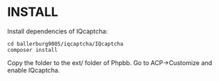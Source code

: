 INSTALL
=======

Install dependencies of IQcaptcha:
```
cd ballerburg9005/iqcaptcha/IQcaptcha
composer install
```

Copy the folder to the ext/ folder of Phpbb. Go to ACP->Customize and enable IQcaptcha.
